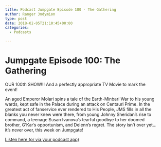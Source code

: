 ```yaml
---
title: Podcast Jumpgate Episode 100 - The Gathering
author: Ranger 3ndymion
type: post
date: 2018-02-05T21:10:45+00:00
categories:
  - Podcasts

---
```

# Jumpgate Episode 100: The Gathering

OUR 100th SHOW!!! And a perfectly appropriate TV Movie to mark the event!

An aged Emperor Molari spins a tale of the Earth-Minbari War to his young wards, kept safe in the Palace during an attack on Centauri Prime. In the greatest act of fanservice ever rendered to His People, JMS fills in all the blanks you never knew were there, from young Johnny Sheridan’s rise to command, a teenage Susan Ivanova’s tearful goodbye to her doomed brother, G’Kar’s opportunism, and Delenn’s regret. The story isn’t over yet… it’s never over, this week on Jumpgate!

[Listen here (or via your podcast app)](https://jumpgateblog.wordpress.com/2018/02/04/episode-100-in-the-beginning/ "Jumpgate Episode 100: The Gathering")
